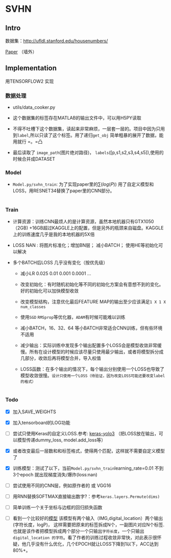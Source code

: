 # SVHN

## Intro

数据集：http://ufldl.stanford.edu/housenumbers/

[Paper](http://static.googleusercontent.com/media/research.google.com/en//pubs/archive/42241.pdf) （墙外）

## Implementation

用TENSORFLOW2 实现

### 数据处理

- utils/data_cooker.py

- 这个数据集的标签存在MATLAB的输出文件中，可以用H5PY读取

- 不得不吐槽下这个数据集，读起来非常麻烦，一层套一层的。项目中因为只用到`label`,所以只读了这个标签。用了递归`get_obj` 简单粗暴的展开了数据，能用就行 =。=凸

- 最后读取了 `image_path`(图片绝对路径)， `labels`([p,s1,s2,s3,s4,s5]),使用的时候合并成DATASET

### Model

- `Model.py/svhn_train`: 为了实现paper里的$\sum(log(P))$ 用了自定义模型和LOSS，用RESNET34替换了paper里的CNN部分。


#

### Train

- 计算资源：训练CNN最烦人的是计算资源，虽然本地机器只有GTX1050（2GB) +16GB超过KAGGLE上的配置，但是另外的瓶颈来自磁盘。KAGGLE上的训练速度几乎是我的本地机器的5X倍

- LOSS NAN : 将图片标准化；增加BN层； 减小BATCH； 使用HE等初始化可以解决

- 多个BATCH后LOSS 几乎没有变化（按优先级）

    - 减小LR 0.025 0.01 0.001 0.0001 ...

    - 改变初始化：有时随机初始化等不同的初始化方案会有意想不到的变化。好的初始化可以加快模型收敛

    - 改变模型结构，注意优化最后FEATURE MAP的输出至少应该满足`1 X 1 X num_classes`

    - 使用`SGD` `RMSprop`等优化器，`ADAM`有时候可能难以训练

    - 减小BATCH，16、32、64 等小BATCH非常适合CNN训练，但有些环境不适用

    - 减少输出：实际训练中发现多个输出配置多个LOSS会是模型收敛非常缓慢。所有在设计模型的时候应该尽量只使用最少输出，或者将模型拆分成几部分，收敛后再将模型合并，导入权值

    - LOSS函数：在多个输出的情况下，每个输出分别使用一个LOSS也导致了模型收敛很慢。`设计只使用一个LOSS（待验证，因为改变LOSS可能还要改变label的格式）`

# 

### Todo

- [X] 加入SAVE_WEIGHTS
- [X] 加入tensorboard的LOG功能
- [ ] 尝试只使用Keras的自定义LOSS.参考: [keras-yolo3](https://github.com/qqwweee/keras-yolo3) （把LOSS放在输出，可以模型传递dummy_loss, model.add_loss等）

- [X] 或者改变最后一层数和和标签格式，使得两个匹配，这样就不需要自定义模型了

- [X] 训练模型：测试了以下，当前`Model.py/svhn_train`learning_rate=0.01 不到3个epoch 就出现梯度消失/爆炸(loss:nan)

- [ ] 尝试使用不同的CNN层，例如原作者的 或 VGG16
- [ ] 用RNN替换SOFTMAX直接输出数字?：参考`keras.layers.Permute(dims)`

- [ ] 简单训练一个关于坐标与边框的回归损失函数

- [ ] 看到一个比较好的[模型](https://github.com/devinsaini/svhn/blob/master/jupyter/svhntrain.ipynb) 该模型有两个输入（IMG,digital_location）两个输出(字符长度，logP)， 这样需要把原来的标签拆成N个，一副图片对应N个标签. 也就是该作者把模型拆成两个部分一个只输出`字符长度`，一个只输出`digital_location 的字符`。看了作者的训练过程收敛非常快，对此表示很怀疑，他几乎没有什么优化，几个EPOCH就让LOSS下降到1以下，ACC达到80%+。
